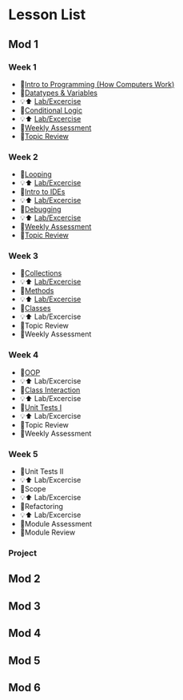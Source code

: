 # Lesson List 

## Mod 1
### Week 1
* 🎒[Intro to Programming (How Computers Work)](./lessons/mod1/introToProgramming.md)
* 🎒[Datatypes & Variables](./lessons/mod1/datatypesAndVariables.md)
* 💡⬆️ [Lab/Excercise](./labs/mod1/DatatypesAndVariables.md)
* 🎒[Conditional Logic](./lessons/mod1/ConditionalLogic.md)
* 💡⬆️ [Lab/Excercise](./labs/mod1/ConditionalLogic.md)
* 🧪[Weekly Assessment](./assessments/mod1/week1.md)
* 🎒[Topic Review](/lessons/mod1/Week1Review.md)
### Week 2
* 🎒[Looping](/lessons/mod1/Looping.md)
* 💡⬆️ [Lab/Excercise](/labs/mod1/Looping.md)
* 🎒[Intro to IDEs](/lessons/mod1/IntroToIDE.md)
* 💡⬆️ [Lab/Excercise](/labs/mod1/IntrotoIDE.md)
* 🎒[Debugging](/lessons/mod1/Debugging.md)
* 💡⬆️ [Lab/Excercise](/labs/mod1/Debugging.md)
* 🧪[Weekly Assessment](/assessments/mod1/week2.md)
* 🎒[Topic Review](lessons/mod1/Week2Review.md)
### Week 3
* 🎒[Collections](/lessons/mod1/Collections.md)
* 💡⬆️ [Lab/Excercise](/labs/mod1/Collections.md)
* 🎒[Methods](/lessons/mod1/Methods.md)
* 💡⬆️ [Lab/Excercise](/labs/mod1/Methods.md)
* 🎒[Classes](/lessons/mod1/Classes.md)
* 💡⬆️ Lab/Excercise
* 🎒Topic Review
* 🧪Weekly Assessment
### Week 4
* 🎒[OOP](/lessons/mod1/OOP.md)
* 💡⬆️ Lab/Excercise
* 🎒[Class Interaction](/lessons/mod1/ClassInteraction.md)
* 💡⬆️ Lab/Excercise
* 🎒[Unit Tests I](/lessons/mod1/UnitTesting.md)
* 💡⬆️ Lab/Excercise
* 🎒Topic Review
* 🧪Weekly Assessment
### Week 5
* 🎒Unit Tests II
* 💡⬆️ Lab/Excercise
* 🎒Scope
* 💡⬆️ Lab/Excercise
* 🎒Refactoring
* 💡⬆️ Lab/Excercise
* 🧪Module Assessment
* 🎒Module Review
### Project


## Mod 2
## Mod 3
## Mod 4
## Mod 5
## Mod 6

